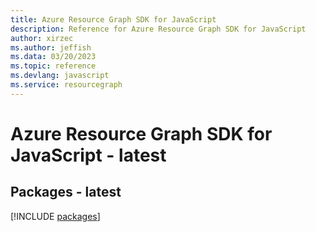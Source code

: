 ```yaml
---
title: Azure Resource Graph SDK for JavaScript
description: Reference for Azure Resource Graph SDK for JavaScript
author: xirzec
ms.author: jeffish
ms.data: 03/20/2023
ms.topic: reference
ms.devlang: javascript
ms.service: resourcegraph
---
```

# Azure Resource Graph SDK for JavaScript - latest
## Packages - latest
[!INCLUDE [packages](resource-graph-index.md)]